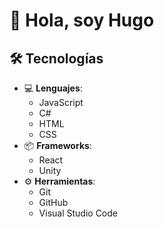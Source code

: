 # 👋 Hola, soy Hugo




## 🛠️ Tecnologías

- 💻 **Lenguajes**: 
  - JavaScript
  - C#
  - HTML
  - CSS
- 📦 **Frameworks**: 
  - React
  - Unity
- ⚙️ **Herramientas**: 
  - Git
  - GitHub
  - Visual Studio Code

